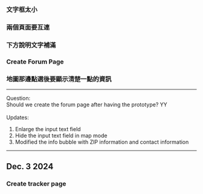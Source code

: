 ### 文字框太小

### 兩個頁面要互連

### 下方說明文字補滿

### Create Forum Page

### 地圖那邊點選後要顯示清楚一點的資訊

---

Question:<br>
Should we create the forum page after having the prototype? YY
<br>
<br>
Updates:

1. Enlarge the input text field <br>
2. Hide the input text field in map mode <br>
3. Modified the info bubble with ZIP information and contact information <br>

---

## Dec. 3 2024

### Create tracker page
